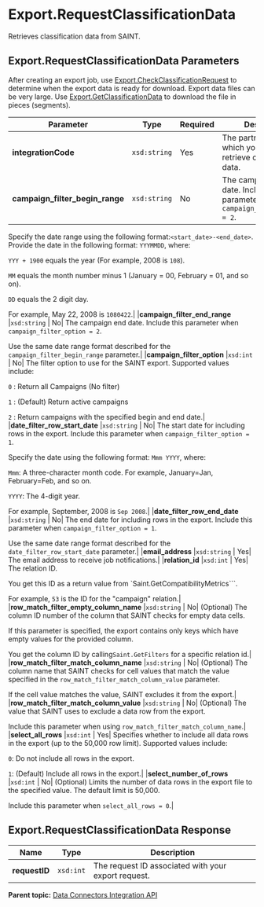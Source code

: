 # Export.RequestClassificationData

Retrieves classification data from SAINT.

## Export.RequestClassificationData Parameters

After creating an export job, use [Export.CheckClassificationRequest](r_CheckClassificationRequest.md#) to determine when the export data is ready for download. Export data files can be very large. Use [Export.GetClassificationData](r_GetClassificationData.md#) to download the file in pieces \(segments\).

|Parameter|Type|Required|Description|
|---------|----|--------|-----------|
|**integrationCode** |`xsd:string` | Yes| The partner product for which you want to retrieve classification data.|
|**campaign\_filter\_begin\_range** |`xsd:string` | No| The campaign start date. Include this parameter when `campaign_filter_option = 2`.

 Specify the date range using the following format:`<start_date>-<end_date>`. Provide the date in the following format: `YYYMMDD`, where:

 `YYY + 1900` equals the year \(For example, 2008 is `108`\).

 `MM` equals the month number minus 1 \(January = 00, February = 01, and so on\).

 `DD` equals the 2 digit day.

 For example, May 22, 2008 is `1080422`.|
|**campaign\_filter\_end\_range** |`xsd:string` | No| The campaign end date. Include this parameter when `campaign_filter_option = 2`.

 Use the same date range format described for the `campaign_filter_begin_range` parameter.|
|**campaign\_filter\_option** |`xsd:int` | No| The filter option to use for the SAINT export. Supported values include:

 `0` : Return all Campaigns \(No filter\)

  `1` : \(Default\) Return active campaigns

 `2` : Return campaigns with the specified begin and end date.|
|**date\_filter\_row\_start\_date** |`xsd:string` | No| The start date for including rows in the export. Include this parameter when `campaign_filter_option = 1`.

 Specify the date using the following format: `Mmm YYYY`, where:

 `Mmm`: A three-character month code. For example, January=Jan, February=Feb, and so on.

 `YYYY`: The 4-digit year.

 For example, September, 2008 is `Sep 2008`.|
|**date\_filter\_row\_end\_date** |`xsd:string` | No| The end date for including rows in the export. Include this parameter when `campaign_filter_option = 1`.

 Use the same date range format described for the `date_filter_row_start_date` parameter.|
|**email\_address** |`xsd:string` | Yes| The email address to receive job notifications.|
|**relation\_id** |`xsd:int` | Yes| The relation ID.

 You get this ID as a return value from `Saint.GetCompatibilityMetrics```.

 For example, `53` is the ID for the "campaign" relation.|
|**row\_match\_filter\_empty\_column\_name** |`xsd:string` | No| \(Optional\) The column ID number of the column that SAINT checks for empty data cells.

 If this parameter is specified, the export contains only keys which have empty values for the provided column.

 You get the column ID by calling`Saint.GetFilters` for a specific relation id.|
|**row\_match\_filter\_match\_column\_name** |`xsd:string` | No| \(Optional\) The column name that SAINT checks for cell values that match the value specified in the `row_match_filter_match_column_value` parameter.

 If the cell value matches the value, SAINT excludes it from the export.|
|**row\_match\_filter\_match\_column\_value** |`xsd:string` | No| \(Optional\) The value that SAINT uses to exclude a data row from the export.

 Include this parameter when using `row_match_filter_match_column_name`.|
|**select\_all\_rows** |`xsd:int` | Yes| Specifies whether to include all data rows in the export \(up to the 50,000 row limit\). Supported values include:

 `0`: Do not include all rows in the export.

 `1`: \(Default\) Include all rows in the export.|
|**select\_number\_of\_rows** |`xsd:int` | No| \(Optional\) Limits the number of data rows in the export file to the specified value. The default limit is 50,000.

 Include this parameter when `select_all_rows = 0`.|

## Export.RequestClassificationData Response

|Name|Type|Description|
|----|----|-----------|
|**requestID** |`xsd:int` | The request ID associated with your export request.|

**Parent topic:** [Data Connectors Integration API](../../Genesis_API/integration_api/c_genesis_api_integrate.md)

